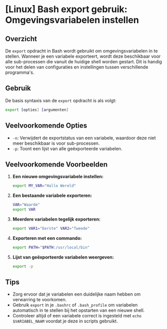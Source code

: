 # [Linux] Bash export gebruik: Omgevingsvariabelen instellen

## Overzicht
De `export` opdracht in Bash wordt gebruikt om omgevingsvariabelen in te stellen. Wanneer je een variabele exporteert, wordt deze beschikbaar voor alle sub-processen die vanuit de huidige shell worden gestart. Dit is handig voor het delen van configuraties en instellingen tussen verschillende programma's.

## Gebruik
De basis syntaxis van de `export` opdracht is als volgt:

```bash
export [opties] [argumenten]
```

## Veelvoorkomende Opties
- `-n`: Verwijdert de exportstatus van een variabele, waardoor deze niet meer beschikbaar is voor sub-processen.
- `-p`: Toont een lijst van alle geëxporteerde variabelen.

## Veelvoorkomende Voorbeelden

1. **Een nieuwe omgevingsvariabele instellen:**
   ```bash
   export MY_VAR="Hallo Wereld"
   ```

2. **Een bestaande variabele exporteren:**
   ```bash
   VAR="Waarde"
   export VAR
   ```

3. **Meerdere variabelen tegelijk exporteren:**
   ```bash
   export VAR1="Eerste" VAR2="Tweede"
   ```

4. **Exporteren met een commando:**
   ```bash
   export PATH="$PATH:/usr/local/bin"
   ```

5. **Lijst van geëxporteerde variabelen weergeven:**
   ```bash
   export -p
   ```

## Tips
- Zorg ervoor dat je variabelen een duidelijke naam hebben om verwarring te voorkomen.
- Gebruik `export` in je `.bashrc` of `.bash_profile` om variabelen automatisch in te stellen bij het opstarten van een nieuwe shell.
- Controleer altijd of een variabele correct is ingesteld met `echo $VARIABEL_NAAM` voordat je deze in scripts gebruikt.